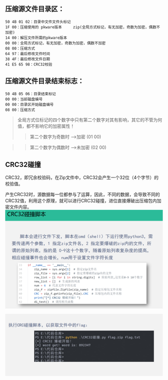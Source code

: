 ## 压缩源文件目录区：
```
50 4B 01 02：目录中文件文件头标记
1F 00：压缩使用的 pkware版本     zip(全局方式标记，有无加密，奇数为加密，偶数不加密)
14 00：解压文件所需的pkware版本
00 00：全局方式标记，有无加密，奇数为加密，偶数不加密
08 00：压缩方式
64 97：最后修改文件时间
38 4F：最后修改文件日期
41 E5 65 98：CRC32校验
```
## 压缩源文件目录结束标志：
```
50 4B 05 06：目录结束标记
00 00：当前磁盘编号
00 00：目录区开始磁盘编号
08 00：压缩方式
```
> 全局方式位标记的四个数字中只有第二个数字对其有影响，其它的不管为何值，都不影响它的加密属性！ 
>> 第二个数字为奇数时 –>加密 (01 00)

>> 第二个数字为偶数时 –>未加密 (02 00)

## CRC32碰撞
CRC32，即冗余校验码，在Zip文件中，CRC32会产生一个32位（4个字节）的校验值。

产生CRC32时，源数据每一位都参与了运算，因此，不同的数据，会导致不同的CRC32值，利用这个原理，就可以进行CRC32碰撞，进位直接爆破出压缩包内加密文件内容。
![](./i/1.png)

![](./i/2.png)
